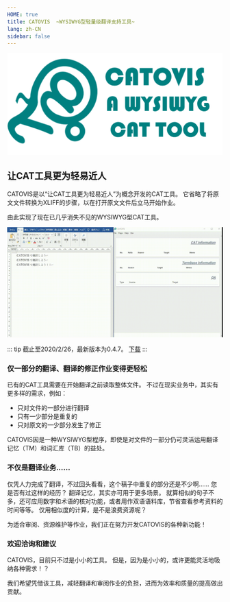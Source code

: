 ```yaml
---
HOME: true
title: CATOVIS  ~WYSIWYG型轻量级翻译支持工具~
lang: zh-CN
sidebar: false
---
```


<div align="center">

![logowithname](./logowithname.png)

</div>

## 让CAT工具更为轻易近人
CATOVIS是以“让CAT工具更为轻易近人”为概念开发的CAT工具。
它省略了将原文文件转换为XLIFF的步骤，以在打开原文文件后立马开始作业。

由此实现了现在已几乎消失不见的WYSIWYG型CAT工具。

![img](./catovis-demo.gif)

::: tip
截止至2020/2/26，最新版本为0.4.7。
[下载](https://github.com/QuanKaoYang/catovis-docs/tree/master/catovis)
:::

### 仅一部分的翻译、翻译的修正作业变得更轻松
已有的CAT工具需要在开始翻译之前读取整体文件。
不过在现实业务中，其实有更多样的需求，例如：
- 只对文件的一部分进行翻译
- 只有一少部分是重复的
- 只对原文的一少部分发生了修正

CATOVIS因是一种WYSIWYG型程序，即使是对文件的一部分仍可灵活运用翻译记忆（TM）和词汇库（TB）的益处。

### 不仅是翻译业务……
仅凭人力完成了翻译，不过回头看看，这个稿子中重复的部分还是不少啊……
您是否有过这样的经历？
翻译记忆，其实亦可用于更多场景。
就算相似的句子不多，还可应用数字和术语的核对功能，或者用作双语语料库，节省查看参考资料的时间等等。
仅用相似度的计算，是不是浪费资源呢？

为适合审阅、资源维护等作业，我们正在努力开发CATOVIS的各种新功能！

### 欢迎洽询和建议
CATOVIS，目前只不过是小小的工具。
但是，因为是小小的，或许更能灵活地吸纳各种需求！？

我们希望凭借该工具，减轻翻译和审阅作业的负担，进而为效率和质量的提高做出贡献。
